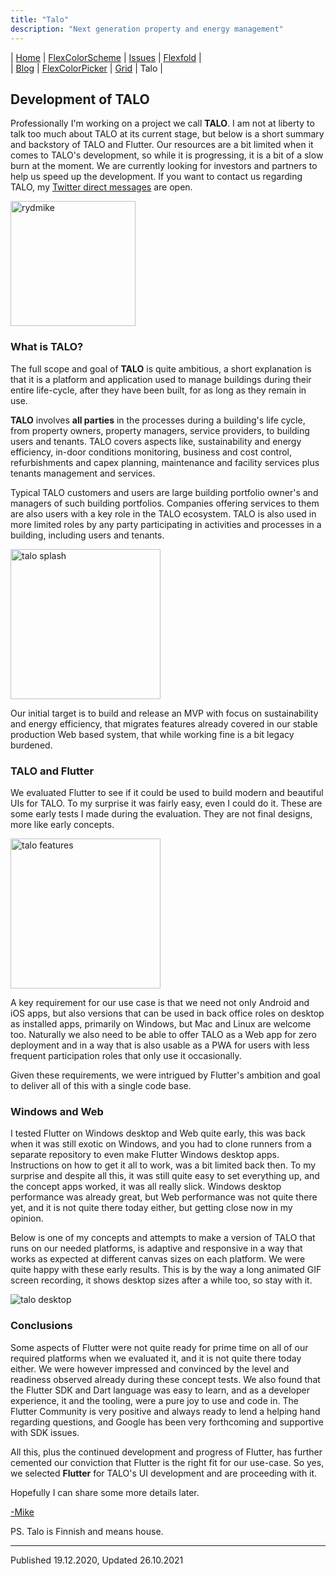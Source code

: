 ```yaml
---
title: "Talo"
description: "Next generation property and energy management"
---
```


| [Home](https://rydmike.com) | [FlexColorScheme](colorscheme) | [Issues](issues) | [Flexfold](flexfold) |  
| [Blog](blog)                | [FlexColorPicker](colorpicker) | [Grid](gridview) | Talo                 |

## Development of TALO

Professionally I'm working on a project we call **TALO**. I am not at liberty to talk too much about TALO at its current stage, but below is a short summary and backstory of TALO and Flutter. Our resources are a bit limited when it comes to TALO's development, so while it is progressing, it is a bit of a slow burn at the moment. We are currently looking for investors and partners to help us speed up the development. If you want to contact us regarding TALO, my [Twitter direct messages](https://twitter.com/RydMike) are open. 

<img src="https://rydmike.com/assets/mr2_round400_tr.png?raw=true" alt="rydmike" width="200"/>

### What is TALO?

The full scope and goal of **TALO** is quite ambitious, a short explanation is that it is a platform and application used to manage buildings during their entire life-cycle, after they have been built, for as long as they remain in use.

**TALO** involves **all parties** in the processes during a building's life cycle, from property owners, property managers, service providers, to building users and tenants. TALO covers aspects like, sustainability and energy efficiency, in-door conditions monitoring, business and cost control, refurbishments and capex planning, maintenance and facility services plus tenants management and services.

Typical TALO customers and users are large building portfolio owner's and managers of such building portfolios. Companies offering services to them are also users with a key role in the TALO ecosystem. TALO is also used in more limited roles by any party participating in activities and processes in a building, including users and tenants.

<img src="https://rydmike.com/assets/splashdemo3.gif?raw=true" alt="talo splash" width="240"/>

Our initial target is to build and release an MVP with focus on sustainability and energy efficiency, that migrates features already covered in our stable production Web based system, that while working fine is a bit legacy burdened.

### TALO and Flutter

We evaluated Flutter to see if it could be used to build modern and beautiful UIs for TALO. To my surprise it was fairly easy, even I could do it. These are some early tests I made during the evaluation. They are not final designs, more like early concepts.

<img src="https://rydmike.com/assets/TaloDemoV1.gif?raw=true" alt="talo features" width="240"/>

A key requirement for our use case is that we need not only Android and iOS apps, but also versions that can be used in back office roles on desktop as installed apps, primarily on Windows, but Mac and Linux are welcome too. Naturally we also need to be able to offer TALO as a Web app for zero deployment and in a way that is also usable as a PWA for users with less frequent participation roles that only use it occasionally.

Given these requirements, we were intrigued by Flutter's ambition and goal to deliver all of this with a single code base.

### Windows and Web

I tested Flutter on Windows desktop and Web quite early, this was back when it was still exotic on Windows, and you had to clone runners from a separate repository to even make Flutter Windows desktop apps. Instructions on how to get it all to work, was a bit limited back then. To my surprise and despite all this, it was still quite easy to set everything up, and the concept apps worked, it was all really slick. Windows desktop performance was already great, but Web performance was not quite there yet, and it is not quite there today either, but getting close now in my opinion.

Below is one of my concepts and attempts to make a version of TALO that runs on our needed platforms, is adaptive and responsive in a way that works as expected at different canvas sizes on each platform. We were quite happy with these early results. This is by the way a long animated GIF screen recording, it shows desktop sizes after a while too, so stay with it. 

<img src="https://rydmike.com/assets/TaloDesktopDemo.gif?raw=true" alt="talo desktop"/>


### Conclusions

Some aspects of Flutter were not quite ready for prime time on all of our required platforms when we evaluated it, and it is not quite there today either. We were however impressed and convinced by the level and readiness observed already during these concept tests. We also found that the Flutter SDK and Dart language was easy to learn, and as a developer experience, it and the tooling, were a pure joy to use and code in. The Flutter Community is very positive and always ready to lend a helping hand regarding questions, and Google has been very forthcoming and supportive with SDK issues.
 
All this, plus the continued development and progress of Flutter, has further cemented our conviction that Flutter is the right fit for our use-case. So yes, we selected **Flutter** for TALO's UI development and are proceeding with it.

Hopefully I can share some more details later.

[-Mike](https://twitter.com/RydMike)

PS. Talo is Finnish and means house.

---
Published 19.12.2020, Updated 26.10.2021